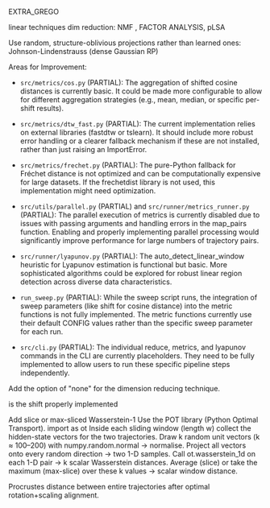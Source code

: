 EXTRA_GREGO

linear techniques dim reduction: NMF , FACTOR ANALYSIS, pLSA

Use random, structure-oblivious projections rather than learned ones:
Johnson-Lindenstrauss (dense Gaussian RP)


 Areas for Improvement:


   * `src/metrics/cos.py` (PARTIAL): The aggregation of shifted cosine distances is currently basic. It could
     be made more configurable to allow for different aggregation strategies (e.g., mean, median, or specific
     per-shift results).
   * `src/metrics/dtw_fast.py` (PARTIAL): The current implementation relies on external libraries (fastdtw or
     tslearn). It should include more robust error handling or a clearer fallback mechanism if these are not
     installed, rather than just raising an ImportError.
   * `src/metrics/frechet.py` (PARTIAL): The pure-Python fallback for Fréchet distance is not optimized and
     can be computationally expensive for large datasets. If the frechetdist library is not used, this
     implementation might need optimization.
   * `src/utils/parallel.py` (PARTIAL) and `src/runner/metrics_runner.py` (PARTIAL): The parallel execution of
      metrics is currently disabled due to issues with passing arguments and handling errors in the map_pairs
     function. Enabling and properly implementing parallel processing would significantly improve performance
     for large numbers of trajectory pairs.
   * `src/runner/lyapunov.py` (PARTIAL): The auto_detect_linear_window heuristic for Lyapunov estimation is
     functional but basic. More sophisticated algorithms could be explored for robust linear region detection
     across diverse data characteristics.

   * `run_sweep.py` (PARTIAL): While the sweep script runs, the integration of sweep parameters (like shift
     for cosine distance) into the metric functions is not fully implemented. The metric functions currently
     use their default CONFIG values rather than the specific sweep parameter for each run.
   * `src/cli.py` (PARTIAL): The individual reduce, metrics, and lyapunov commands in the CLI are currently
     placeholders. They need to be fully implemented to allow users to run these specific pipeline steps
     independently.






Add the option of "none" for the dimension reducing technique. 

is the shift properly implemented


Add  slice or max-sliced Wasserstein-1 
Use the POT library (Python Optimal Transport). import as ot
Inside each sliding window (length w) collect the hidden-state vectors for the two trajectories.
Draw k random unit vectors (k ≈ 100–200) with numpy.random.normal → normalise.
Project all vectors onto every random direction → two 1-D samples.
Call ot.wasserstein_1d on each 1-D pair → k scalar Wasserstein distances.
Average (slice) or take the maximum (max-slice) over these k values → scalar window distance.


Procrustes distance between entire trajectories after optimal rotation+scaling alignment.